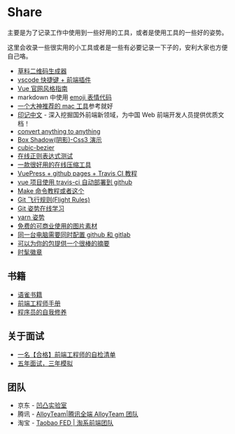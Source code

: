 # Share

主要是为了记录工作中使用到一些好用的工具，或者是使用工具的一些好的姿势。

这里会收录一些很实用的小工具或者是一些有必要记录一下子的，安利大家也方便自己咯。

- [草料二维码生成器](http://cli.im/)
- [vscode 快捷键 + 前端插件](https://zhuanlan.zhihu.com/p/62913725)
- [Vue 官网风格指南](https://cn.vuejs.org/v2/style-guide/)
- markdown 中使用 [emoji 表情代码](https://www.webfx.com/tools/emoji-cheat-sheet/)
- [一个大神推荐的 mac 工具](https://sourabhbajaj.com/mac-setup/)参考就好
- [印记中文](https://docschina.org/) - 深入挖掘国外前端新领域，为中国 Web 前端开发人员提供优质文档！
- [convert anything to anything](https://cloudconvert.com/)
- [Box Shadow(阴影)-Css3 演示](https://www.html.cn/tool/css3Preview/Box-Shadow.html)
- [cubic-bezier](https://cubic-bezier.com/)
- [在线正则表达式测试](http://tool.oschina.net/regex/#)
- [一款很好用的在线压缩工具](https://tinypng.com/)
- [VuePress + github pages + Travis CI 教程](https://www.jianshu.com/p/a7435b8bc8bc)
- [vue 项目使用 travis-ci 自动部署到 github](https://blog.csdn.net/qq_31126175/article/details/89353665)
- [Make 命令教程](https://www.kancloud.cn/kancloud/make-command/45596)[或者这个](https://www.kancloud.cn/kancloud/make-command/45596)
- [Git 飞行规则(Flight Rules)](https://github.com/k88hudson/git-flight-rules/blob/master/README_zh-CN.md)
- [Git 姿势在线学习](https://learngitbranching.js.org/)
- [yarn 姿势](https://yarnpkg.com/lang/zh-hans/docs/cli/)
- [免费的可商业使用的图片素材](https://www.zhihu.com/question/21757507)
- [同一台电脑需要同时配置 github 和 gitlab](https://github.com/xirong/my-git/blob/master/use-gitlab-github-together.md)
- [可以为你的包提供一个很棒的摘要](https://packagephobia.now.sh/result?p=%40jeff9511%2Fstylelint-config-jeff)
- [时髦徽章](https://shields.io/)

## 书籍

- [语雀书籍](https://www.yuque.com/advanced-frontend/summary/yb4ko1)
- [前端工程师手册](https://leohxj.gitbooks.io/front-end-database/index.html)
- [程序员的自我修养](https://leohxj.gitbooks.io/a-programmer-prepares/content/index.html)

## 关于面试

- [一名【合格】前端工程师的自检清单](https://juejin.im/post/5cc1da82f265da036023b628)
- [五年面试，三年模拟](https://juejin.im/post/5ca0425e51882567ce181037)

## 团队

- 京东 - [凹凸实验室](https://news.aotu.io/)
- 腾讯 - [AlloyTeam|腾讯全端 AlloyTeam 团队](http://www.alloyteam.com/)
- 淘宝 - [Taobao FED | 淘系前端团队](https://fed.taobao.org/)
